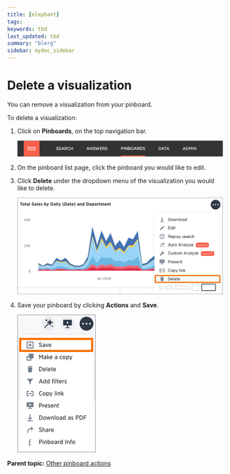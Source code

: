 ```yaml
---
title: [elephant]
tags: 
keywords: tbd
last_updated: tbd
summary: "blerg"
sidebar: mydoc_sidebar
---
```

# Delete a visualization

You can remove a visualization from your pinboard.

To delete a visualization:

1.   Click on **Pinboards**, on the top navigation bar. 

     ![](../../../shared/conrefs/../../images/click_pinboards_icon.png "Pinboards") 

2.   On the pinboard list page, click the pinboard you would like to edit. 
3.   Click **Delete** under the dropdown menu of the visualization you would like to delete. 

     ![](../../../images/detele_a_pinboard_visualization.png "Delete a visualization") 

4.   Save your pinboard by clicking **Actions** and **Save**. 

     ![](../../../shared/conrefs/../../images/save_a_pinboard.png "Save your pinboard") 


**Parent topic:** [Other pinboard actions](../../../pages/end_user_guide/pinboards/pinboard_actions.html)

